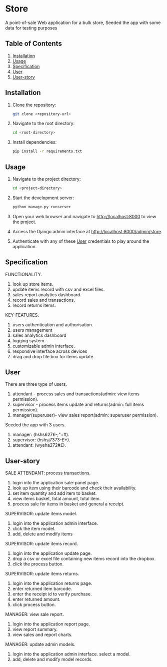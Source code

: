 # Store
A point-of-sale Web application for a bulk store, Seeded the app with some data for testing purposes


## Table of Contents

1. [Installation](#installation)
2. [Usage](#usage)
3. [Specification](#specification)
4. [User](#user)
5. [User-story](#user-story)




## Installation

1. Clone the repository:

    ```bash
    git clone <repository-url>
    ```

2. Navigate to the root directory:

    ```bash
    cd <root-directory>
    ```

3. Install dependencies:

    ```bash
    pip install -r requirements.txt
    ```
    
    
    

## Usage

1. Navigate to the project directory:

    ```bash
    cd <project-directory>
    ```

2. Start the development server:

    ```bash
    python manage.py runserver
    ```

3. Open your web browser and navigate to [http://localhost:8000](http://localhost:8000) to view the project.

4. Access the Django admin interface at [http://localhost:8000/admin/store](http://localhost:8000/admin/store).

5. Authenticate with any of these [User](#user) credentials to play around the application.





## Specification

FUNCTIONALITY.
1. look up store items.
2. update items record with csv and excel files.
3. sales report analytics dashboard.
4. record sales and transactions.
5. record returns items.

KEY-FEATURES.
1. users authentication and authorisation.
2. users management 
3. sales analytics dashboard
4. logging system.
5. customizable admin interface.
6. responsive interface across devices
7. drag and drop file box for items update.





## User
There are three type of users.
1. attendant - process sales and transactions(admin: view items permission).
2. supervisor - process items update and returns(admin: full items permission).
3. manager(superuser)- view sales report(admin: superuser permission).

Seeded the app with 3 users.
1. manager: (hshs627£-;"+#).
2. supervisor: (hshsj7373-£+).
3. attendant: (wyeha272#£).





## User-story

SALE ATTENDANT: process transactions.
1. login into the application sale-panel page.
2. look up item using their barcode and check their availability.
3. set item quantity and add item to basket.
4. view items basket, total amount, total item.
5. process sale for items in basket and general a receipt.


SUPERVISOR: update items model.
1. login into the application admin interface.
2. click the item model.
3. add, delete and modify items


SUPERVISOR: update items record.
1. login into the application update page.
2. drop a csv or excel file containing new items record into the dropbox.
3. click the process button.


SUPERVISOR: update items returns.
1. login into the application returns page.
2. enter returned item barcode.
3. enter the receipt id to verify purchase.
4. enter returned amount.
5. click process button.


MANAGER: view sale report.
1. login into the application report page.
2. view report summary.
3. view sales and report charts.


MANAGER: update admin models.
1. login into the application admin interface.
select a model.
2. add, delete and modify model records.








